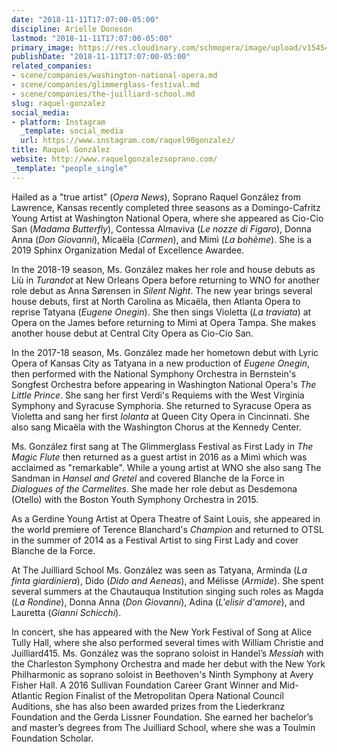 ```yaml
---
date: "2018-11-11T17:07:00-05:00"
discipline: Arielle Doneson
lastmod: "2018-11-11T17:07:00-05:00"
primary_image: https://res.cloudinary.com/schmopera/image/upload/v1545409169/media/webhook-uploads/1541973972894/175edit.jpg.jpg
publishDate: "2018-11-11T17:07:00-05:00"
related_companies:
- scene/companies/washington-national-opera.md
- scene/companies/glimmerglass-festival.md
- scene/companies/the-juilliard-school.md
slug: raquel-gonzalez
social_media:
- platform: Instagram
  _template: social_media
  url: https://www.instagram.com/raquel90gonzalez/
title: Raquel González
website: http://www.raquelgonzalezsoprano.com/
_template: "people_single"
---
```


Hailed as a "true artist" (*Opera News*), Soprano Raquel González from Lawrence, Kansas recently completed three seasons as a Domingo-Cafritz Young Artist at Washington National Opera, where she appeared as Cio-Cio San (*Madama Butterfly*), Contessa Almaviva (*Le nozze di Figaro*), Donna Anna (*Don Giovanni*), Micaëla (*Carmen*), and Mimì (*La bohème*). She is a 2019 Sphinx Organization Medal of Excellence Awardee. 

In the 2018-19 season, Ms. González makes her role and house debuts as Liù in *Turandot* at New Orleans Opera before returning to WNO for another role debut as Anna Sørensen in *Silent Night*. The new year brings several house debuts, first at North Carolina as Micaëla, then Atlanta Opera to reprise Tatyana (*Eugene Onegin*). She then sings Violetta (*La traviata*) at Opera on the James before returning to Mimì at Opera Tampa. She makes another house debut at Central City Opera as Cio-Cio San.

In the 2017-18 season, Ms. González made her hometown debut with Lyric Opera of Kansas City as Tatyana in a new production of *Eugene Onegin*, then performed with the National Symphony Orchestra in Bernstein's Songfest Orchestra before appearing in Washington National Opera's *The Little Prince*. She sang her first Verdi's Requiems with the West Virginia Symphony and Syracuse Symphoria. She returned to Syracuse Opera as Violetta and sang her first *Iolanta* at Queen City Opera in Cincinnati. She also sang Micaëla with the Washington Chorus at the Kennedy Center.

Ms. González first sang at The Glimmerglass Festival as First Lady in *The Magic Flute* then returned as a guest artist in 2016 as a Mimì which was acclaimed as "remarkable". While a young artist at WNO she also sang The Sandman in *Hansel and Gretel* and covered Blanche de la Force in *Dialogues of the Carmelites*. She made her role debut as Desdemona (Otello) with the Boston Youth Symphony Orchestra in 2015.

As a Gerdine Young Artist at Opera Theatre of Saint Louis, she appeared in the world premiere of Terence Blanchard's *Champion* and returned to OTSL in the summer of 2014 as a Festival Artist to sing First Lady and cover Blanche de la Force.

At The Juilliard School Ms. González was seen as Tatyana, Arminda (*La finta giardiniera*), Dido (*Dido and Aeneas*), and Mélisse (*Armide*). She spent several summers at the Chautauqua Institution singing such roles as Magda (*La Rondine*), Donna Anna (*Don Giovanni*), Adina (*L'elisir d'amore*), and Lauretta (*Gianni Schicchi*).

In concert, she has appeared with the New York Festival of Song at Alice Tully Hall, where she also performed several times with William Christie and Juilliard415. Ms. González was the soprano soloist in Handel’s *Messiah* with the Charleston Symphony Orchestra and made her debut with the New York Philharmonic as soprano soloist in Beethoven's Ninth Symphony at Avery Fisher Hall. A 2016 Sullivan Foundation Career Grant Winner and Mid-Atlantic Region Finalist of the Metropolitan Opera National Council Auditions, she has also been awarded prizes from the Liederkranz Foundation and the Gerda Lissner Foundation. She earned her bachelor’s and master’s degrees from The Juilliard School, where she was a Toulmin Foundation Scholar.
